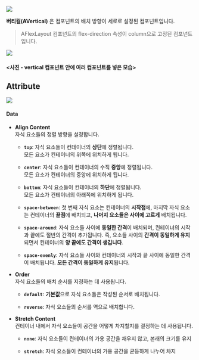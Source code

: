 

![](https://wikidocs.net/images/page/274100/vertical.png) 

**버티컬(AVertical)** 은 컴포넌트의 배치 방향이 세로로 설정된 컴포넌트입니다. <br />
> AFlexLayout 컴포넌트의 flex-direction 속성이 column으로 고정된 컴포넌트 입니다.

![](https://wikidocs.net/images/page/274100/vertical2.png)
#### <사진 - vertical 컴포넌트 안에 여러 컴포넌트를 넣은 모습> 

## Attribute
![](https://wikidocs.net/images/page/274100/vertical_Attribute.png) 

#### **Data**

-   **Align Content**   <br />
    자식 요소들의 정렬 방향을 설정합니다.
    - **`top`**: 자식 요소들이 컨테이너의 **상단**에 정렬됩니다. <br />
	  모든 요소가 컨테이너의 위쪽에 위치하게 됩니다.

    - **`center`**: 자식 요소들이 컨테이너의 수직 **중앙**에 정렬됩니다. <br />
    모든 요소가 컨테이너의 중앙에 위치하게 됩니다.
    
    - **`bottom`**: 자식 요소들이 컨테이너의 **하단**에 정렬됩니다. <br />
    모든 요소가 컨테이너의 아래쪽에 위치하게 됩니다.
    
    - **`space-between`**: 첫 번째 자식 요소는 컨테이너의 **시작점**에, 마지막 자식 요소는 컨테이너의 **끝점**에 배치되고, **나머지 요소들은 사이에 고르게** 배치됩니다.
    
    - **`space-around`**: 자식 요소들 사이에 **동일한 간격**이 배치되며, 컨테이너의 시작과 끝에도 절반의 간격이 추가됩니다. 즉, 요소들 사이의 **간격이 동일하게 유지**되면서 컨테이너의 **양 끝에도 간격이 생깁니다**.
    
    - **`space-evenly`**: 자식 요소들 사이와 컨테이너의 시작과 끝 사이에 동일한 간격이 배치됩니다. **모든 간격이 동일하게 유지**됩니다.


- **Order**<br />
	자식 요소들의 배치 순서를 지정하는 데 사용됩니다.
	
	- **`default`**: **기본값**으로 자식 요소들은 작성된 순서로 배치됩니다.
	
	- **`reverse`**: 자식 요소들의 순서를 역으로 배치합니다.

- **Stretch Content**<br />
	컨테이너 내에서 자식 요소들이 공간을 어떻게 차지할지를 결정하는 데 사용됩니다.
	
	- **`none`**:  자식 요소들이 컨테이너의 가용 공간을 채우지 않고, 본래의 크기를 유지
	
	- **`stretch`**: 자식 요소들이 컨테이너의 가용 공간을 균등하게 나누어 차지